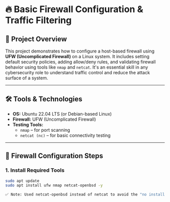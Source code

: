 # 🔥 Basic Firewall Configuration & Traffic Filtering

## 📌 Project Overview

This project demonstrates how to configure a host-based firewall using **UFW (Uncomplicated Firewall)** on a Linux system. It includes setting default security policies, adding allow/deny rules, and validating firewall behavior using tools like `nmap` and `netcat`. It's an essential skill in any cybersecurity role to understand traffic control and reduce the attack surface of a system.

---

## 🛠️ Tools & Technologies

- **OS:** Ubuntu 22.04 LTS (or Debian-based Linux)
- **Firewall:** UFW (Uncomplicated Firewall)
- **Testing Tools:**
  - `nmap` – for port scanning
  - `netcat (nc)` – for basic connectivity testing

---

## 🧱 Firewall Configuration Steps

### 1. Install Required Tools
```bash
sudo apt update
sudo apt install ufw nmap netcat-openbsd -y

✅ Note: Used netcat-openbsd instead of netcat to avoid the "no installation candidate" error.
